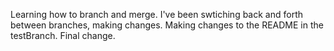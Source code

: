Learning how to branch and merge. I've been swtiching back and forth between branches, making changes.
Making changes to the README in the testBranch.
Final change.

